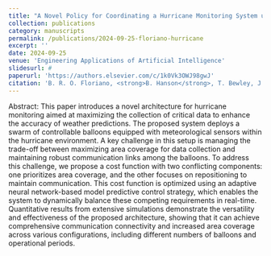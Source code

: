 ```yaml
---
title: "A Novel Policy for Coordinating a Hurricane Monitoring System using a Swarm of Buoyancy-controlled Balloons Trading off Communication and Coverage"
collection: publications
category: manuscripts
permalink: /publications/2024-09-25-floriano-hurricane
excerpt: ''
date: 2024-09-25
venue: 'Engineering Applications of Artificial Intelligence'
slidesurl: #
paperurl: 'https://authors.elsevier.com/c/1k0Vk3OWJ98gwJ'
citation: 'B. R. O. Floriano, <strong>B. Hanson</strong>, T. Bewley, J. Y. Ishihara, H. C. Ferreira, &quot;A Novel Policy for Coordinating a Hurricane Monitoring System using a Swarm of Buoyancy-controlled Balloons Trading off Communication and Coverage,&quot; Submitted to <i>Engineering Applications of Artificial Intelligence</i>, 2024.'
---
```


Abstract: This paper introduces a novel architecture for hurricane monitoring aimed at maximizing the collection of critical data to enhance the accuracy of weather predictions. The proposed system deploys a swarm of controllable balloons equipped with meteorological sensors within the hurricane environment. A key challenge in this setup is managing the trade-off between maximizing area coverage for data collection and maintaining robust communication links among the balloons. To address this challenge, we propose a cost function with two conflicting components: one prioritizes area coverage, and the other focuses on repositioning to maintain communication. This cost function is optimized using an adaptive neural network-based model predictive control strategy, which enables the system to dynamically balance these competing requirements in real-time. Quantitative results from extensive simulations demonstrate the versatility and effectiveness of the proposed architecture, showing that it can achieve comprehensive communication connectivity and increased area coverage across various configurations, including different numbers of balloons and operational periods.